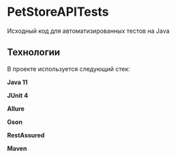 # PetStoreAPITests
Исходный код для автоматизированных тестов на Java

## Технологии

В проекте используется следующий стек:

**Java 11**

**JUnit 4**

**Allure**

**Gson**

**RestAssured**

**Maven**
